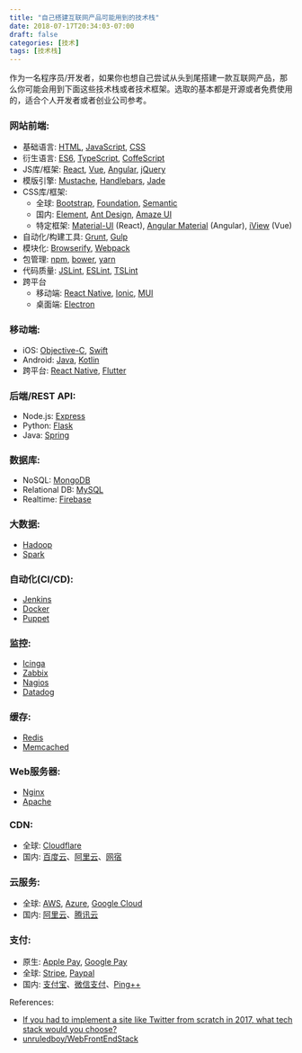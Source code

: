 ```yaml
---
title: "自己搭建互联网产品可能用到的技术栈"
date: 2018-07-17T20:34:03-07:00
draft: false
categories: [技术]
tags: [技术栈]
---
```


作为一名程序员/开发者，如果你也想自己尝试从头到尾搭建一款互联网产品，那么你可能会用到下面这些技术栈或者技术框架。选取的基本都是开源或者免费使用的，适合个人开发者或者创业公司参考。

<!--more-->

### 网站前端:

- 基础语言: [HTML](https://www.w3schools.com/html/), [JavaScript](https://www.w3schools.com/js/), [CSS](https://www.w3schools.com/css/)
- 衍生语言: [ES6](https://www.w3schools.com/js/js_es6.asp), [TypeScript](https://www.typescriptlang.org/), [CoffeScript](https://coffeescript.org/)
- JS库/框架: [React](https://reactjs.org/), [Vue](https://cn.vuejs.org/index.html), [Angular](https://angular.io/), [jQuery](https://jquery.com/)
- 模版引擎: [Mustache](https://mustache.github.io/), [Handlebars](https://handlebarsjs.com/), [Jade](http://jade-lang.com/)
- CSS库/框架: 
  - 全球: [Bootstrap](https://getbootstrap.com/), [Foundation](https://foundation.zurb.com/), [Semantic](https://semantic-ui.com/)
  - 国内: [Element](https://element.eleme.io/#/en-US), [Ant Design](https://ant.design/), [Amaze UI](http://amazeui.org/)
  - 特定框架: [Material-UI](https://material-ui.com/) (React), [Angular Material](https://material.angular.io/) (Angular), [iView](https://www.iviewui.com/) (Vue)
- 自动化/构建工具: [Grunt](https://gruntjs.com/), [Gulp](https://gulpjs.com/)
- 模块化: [Browserify](http://browserify.org/), [Webpack](https://webpack.js.org/)
- 包管理: [npm](https://www.npmjs.com/), [bower](https://bower.io/), [yarn](https://yarnpkg.com/)
- 代码质量: [JSLint](https://www.jslint.com/), [ESLint](https://eslint.org/), [TSLint](https://palantir.github.io/tslint/)
- 跨平台
  - 移动端: [React Native](https://facebook.github.io/react-native/), [Ionic](https://ionicframework.com/), [MUI](http://dev.dcloud.net.cn/mui/)
  - 桌面端: [Electron](https://electronjs.org/)

### 移动端:

- iOS: [Objective-C](https://developer.apple.com/library/archive/documentation/Cocoa/Conceptual/ProgrammingWithObjectiveC/Introduction/Introduction.html), [Swift](https://developer.apple.com/swift/)
- Android: [Java](https://developer.android.com/studio/write/java8-support), [Kotlin](https://developer.android.com/kotlin/)
- 跨平台: [React Native](https://facebook.github.io/react-native/), [Flutter](https://flutter.io/)

### 后端/REST API:

- Node.js: [Express](http://expressjs.com/)
- Python: [Flask](http://flask.pocoo.org/)
- Java: [Spring](https://spring.io/guides/gs/rest-service/)

### 数据库:

- NoSQL: [MongoDB](https://www.mongodb.com/)
- Relational DB: [MySQL](https://www.mysql.com/)
- Realtime: [Firebase](https://firebase.google.com/docs/firestore/)

### 大数据:

- [Hadoop](http://hadoop.apache.org/)
- [Spark](https://spark.apache.org/)

### 自动化(CI/CD):

- [Jenkins](https://jenkins.io/)
- [Docker](https://www.docker.com/)
- [Puppet](https://puppet.com/)

### 监控:

- [Icinga](https://www.icinga.com/)
- [Zabbix](https://www.zabbix.com/)
- [Nagios](https://www.nagios.org/)
- [Datadog](https://www.datadoghq.com/)

### 缓存:

- [Redis](https://redis.io/)
- [Memcached](https://memcached.org/)

### Web服务器:

- [Nginx](https://www.nginx.com/)
- [Apache](https://httpd.apache.org/)

### CDN:

- 全球: [Cloudflare](https://www.cloudflare.com/)
- 国内: [百度云](https://cloud.baidu.com/)、[阿里云](https://www.aliyun.com/)、[网宿](http://www.wangsu.com/)

### 云服务:

- 全球: [AWS](https://aws.amazon.com/), [Azure](https://azure.microsoft.com), [Google Cloud](https://cloud.google.com/)
- 国内: [阿里云](https://cloud.baidu.com/)、[腾讯云](https://cloud.tencent.com/)

### 支付:

- 原生: [Apple Pay](https://developer.apple.com/apple-pay/), [Google Pay](https://developers.google.com/pay/api/)
- 全球: [Stripe](https://stripe.com/), [Paypal](https://developer.paypal.com/)
- 国内: [支付宝](https://open.alipay.com/)、[微信支付](https://pay.weixin.qq.com/index.php/core/home/login?return_url=%2F)、[Ping++](https://www.pingxx.com/)



References:

- [If you had to implement a site like Twitter from scratch in 2017, what tech stack would you choose?](https://www.quora.com/If-you-had-to-implement-a-site-like-Twitter-from-scratch-in-2017-what-tech-stack-would-you-choose#)
- [unruledboy/WebFrontEndStack](https://github.com/unruledboy/WebFrontEndStack)

